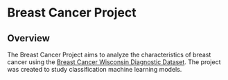 # Breast Cancer Project

## Overview
The Breast Cancer Project aims to analyze the characteristics of breast cancer using the [Breast Cancer Wisconsin Diagnostic Dataset](https://archive.ics.uci.edu/dataset/17/breast+cancer+wisconsin+diagnostic). The project was created to study classification machine learning models.